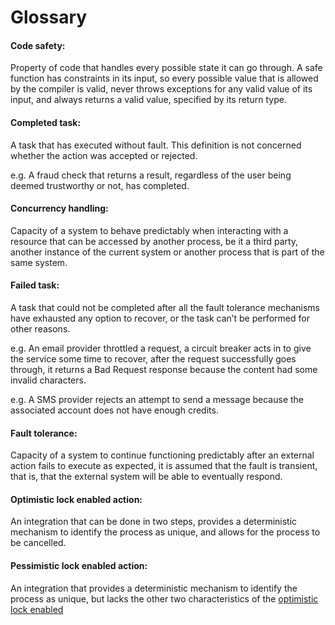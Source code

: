 # Glossary

#### Code safety:
Property of code that handles every possible state it can go through. A safe function has constraints in its input, so every possible value that is allowed by the compiler is valid, never throws exceptions for any valid value of its input, and always returns a valid value, specified by its return type.

#### Completed task:
A task that has executed without fault. This definition is not concerned whether the action was accepted or rejected.

e.g. A fraud check that returns a result, regardless of the user being deemed trustworthy or not, has completed.

#### Concurrency handling:
Capacity of a system to behave predictably when interacting with a resource that can be accessed by another process, be it a third party, another instance of the current system or another process that is part of the same system.

#### Failed task:
A task that could not be completed after all the fault tolerance mechanisms have exhausted any option to recover, or the task can’t be performed for other reasons.

e.g. An email provider throttled a request, a circuit breaker acts in to give the service some time to recover, after the request successfully goes through, it returns a Bad Request response because the content had some invalid characters.

e.g. A SMS provider rejects an attempt to send a message because the associated account does not have enough credits.

#### Fault tolerance:
Capacity of a system to continue functioning predictably after an external action fails to execute as expected, it is assumed that the fault is transient, that is, that the external system will be able to eventually respond.

#### Optimistic lock enabled action:
An integration that can be done in two steps, provides a deterministic mechanism to identify the process as unique, and allows for the process to be cancelled.

#### Pessimistic lock enabled action:
An integration that provides a deterministic mechanism to identify the process as unique, but lacks the other two characteristics of the [optimistic lock enabled](#optimistic-lock-enabled-action)

